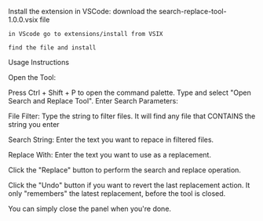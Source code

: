 Install the extension in VSCode:
    download the search-replace-tool-1.0.0.vsix file
    
    in VScode go to extensions/install from VSIX
    
    find the file and install

Usage Instructions

Open the Tool:

Press Ctrl + Shift + P to open the command palette.
Type and select "Open Search and Replace Tool".
Enter Search Parameters:

File Filter: Type the string to filter files. It will find any file that CONTAINS the string you enter

Search String: Enter the text you want to repace in filtered files.

Replace With: Enter the text you want to use as a replacement.

Click the "Replace" button to perform the search and replace operation.

Click the "Undo" button if you want to revert the last replacement action.
It only "remembers" the latest replacement, before the tool is closed.

You can simply close the panel when you're done.
